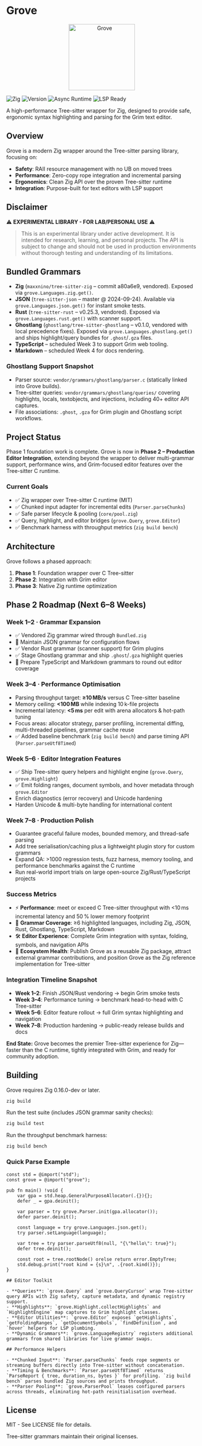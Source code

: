 # Grove

<div align="center">
  <img src="assets/icons/grove.png" alt="Grove" width="175"/>
</div>

![Zig](https://img.shields.io/badge/Built%20with-Zig-yellow?logo=zig)
![Version](https://img.shields.io/badge/Zig-0.16.0--dev-orange?logo=zig)
![Async Runtime](https://img.shields.io/badge/Async-zsync-success?logo=zig)
![LSP Ready](https://img.shields.io/badge/LSP-Ready-brightgreen?logo=visualstudiocode&logoColor=white)

A high-performance Tree-sitter wrapper for Zig, designed to provide safe, ergonomic syntax highlighting and parsing for the Grim text editor.

## Overview

Grove is a modern Zig wrapper around the Tree-sitter parsing library, focusing on:

- **Safety**: RAII resource management with no UB on moved trees
- **Performance**: Zero-copy rope integration and incremental parsing
- **Ergonomics**: Clean Zig API over the proven Tree-sitter runtime
- **Integration**: Purpose-built for text editors with LSP support

## Disclaimer

⚠️ **EXPERIMENTAL LIBRARY - FOR LAB/PERSONAL USE** ⚠️

> This is an experimental library under active development. It is intended for research, learning, and personal projects. The API is subject to change and should not be used in production environments without thorough testing and understanding of its limitations.


## Bundled Grammars

- **Zig** (`maxxnino/tree-sitter-zig` – commit a80a6e9, vendored). Exposed via `grove.Languages.zig.get()`.
- **JSON** (`tree-sitter-json` – master @ 2024-09-24). Available via `grove.Languages.json.get()` for instant smoke tests.
- **Rust** (`tree-sitter-rust` – v0.25.3, vendored). Exposed via `grove.Languages.rust.get()` with scanner support.
- **Ghostlang** (`ghostlang/tree-sitter-ghostlang` – v0.1.0, vendored with local precedence fixes). Exposed via `grove.Languages.ghostlang.get()` and ships highlight/query bundles for `.ghost`/`.gza` files.
- **TypeScript** – scheduled Week 3 to support Grim web tooling.
- **Markdown** – scheduled Week 4 for docs rendering.

### Ghostlang Support Snapshot

- Parser source: `vendor/grammars/ghostlang/parser.c` (statically linked into Grove builds).
- Tree-sitter queries: `vendor/grammars/ghostlang/queries/` covering highlights, locals, textobjects, and injections, including 40+ editor API captures.
- File associations: `.ghost`, `.gza` for Grim plugin and Ghostlang script workflows.

## Project Status

Phase 1 foundation work is complete. Grove is now in **Phase 2 – Production Editor Integration**, extending beyond the wrapper to deliver multi-grammar support, performance wins, and Grim-focused editor features over the Tree-sitter C runtime.

### Current Goals

- ✅ Zig wrapper over Tree-sitter C runtime (MIT)
- ✅ Chunked input adapter for incremental edits (`Parser.parseChunks`)
- ✅ Safe parser lifecycle & pooling (`core/pool.zig`)
- ✅ Query, highlight, and editor bridges (`grove.Query`, `grove.Editor`)
- ✅ Benchmark harness with throughput metrics (`zig build bench`)

## Architecture

Grove follows a phased approach:

1. **Phase 1**: Foundation wrapper over C Tree-sitter
2. **Phase 2**: Integration with Grim editor
3. **Phase 3**: Native Zig runtime optimization

## Phase 2 Roadmap (Next 6–8 Weeks)

### Week 1–2 · Grammar Expansion

- ✅ Vendored Zig grammar wired through `Bundled.zig`
- 🔄 Maintain JSON grammar for configuration flows
- ✅ Vendor Rust grammar (scanner support) for Grim plugins
- ✅ Stage Ghostlang grammar and ship `.ghost`/`.gza` highlight queries
- 🔄 Prepare TypeScript and Markdown grammars to round out editor coverage

### Week 3–4 · Performance Optimisation

- Parsing throughput target: **≥10 MB/s** versus C Tree-sitter baseline
- Memory ceiling: **<100 MB** while indexing 10 k-file projects
- Incremental latency: **<5 ms** per edit with arena allocators & hot-path tuning
- Focus areas: allocator strategy, parser profiling, incremental diffing, multi-threaded pipelines, grammar cache reuse
- ✅ Added baseline benchmark (`zig build bench`) and parse timing API (`Parser.parseUtf8Timed`)

### Week 5–6 · Editor Integration Features

- ✅ Ship Tree-sitter query helpers and highlight engine (`grove.Query`, `grove.Highlight`)
- ✅ Emit folding ranges, document symbols, and hover metadata through `grove.Editor`
- Enrich diagnostics (error recovery) and Unicode hardening
- Harden Unicode & multi-byte handling for international content

### Week 7–8 · Production Polish

- Guarantee graceful failure modes, bounded memory, and thread-safe parsing
- Add tree serialisation/caching plus a lightweight plugin story for custom grammars
- Expand QA: >1000 regression tests, fuzz harness, memory tooling, and performance benchmarks against the C runtime
- Run real-world import trials on large open-source Zig/Rust/TypeScript projects

### Success Metrics

- ⚡ **Performance**: meet or exceed C Tree-sitter throughput with <10 ms incremental latency and 50 % lower memory footprint
- 🧠 **Grammar Coverage**: ≥6 highlighted languages, including Zig, JSON, Rust, Ghostlang, TypeScript, Markdown
- 🛠️ **Editor Experience**: Complete Grim integration with syntax, folding, symbols, and navigation APIs
- 🌱 **Ecosystem Health**: Publish Grove as a reusable Zig package, attract external grammar contributions, and position Grove as the Zig reference implementation for Tree-sitter

### Integration Timeline Snapshot

- **Week 1–2**: Finish JSON/Rust vendoring → begin Grim smoke tests
- **Week 3–4**: Performance tuning → benchmark head-to-head with C Tree-sitter
- **Week 5–6**: Editor feature rollout → full Grim syntax highlighting and navigation
- **Week 7–8**: Production hardening → public-ready release builds and docs

**End State:** Grove becomes the premier Tree-sitter experience for Zig—faster than the C runtime, tightly integrated with Grim, and ready for community adoption.

## Building

Grove requires Zig 0.16.0-dev or later.

```bash
zig build
```

Run the test suite (includes JSON grammar sanity checks):

```bash
zig build test
```

Run the throughput benchmark harness:

```bash
zig build bench
```

### Quick Parse Example

```zig
const std = @import("std");
const grove = @import("grove");

pub fn main() !void {
	var gpa = std.heap.GeneralPurposeAllocator(.{}){};
	defer _ = gpa.deinit();

	var parser = try grove.Parser.init(gpa.allocator());
	defer parser.deinit();

	const language = try grove.Languages.json.get();
	try parser.setLanguage(language);

	var tree = try parser.parseUtf8(null, "{\"hello\": true}");
	defer tree.deinit();

	const root = tree.rootNode() orelse return error.EmptyTree;
	std.debug.print("root kind = {s}\n", .{root.kind()});
}
```

	## Editor Toolkit

	- **Queries**: `grove.Query` and `grove.QueryCursor` wrap Tree-sitter query APIs with Zig safety, capture metadata, and dynamic registry support.
	- **Highlights**: `grove.Highlight.collectHighlights` and `HighlightEngine` map captures to Grim highlight classes.
	- **Editor Utilities**: `grove.Editor` exposes `getHighlights`, `getFoldingRanges`, `getDocumentSymbols`, `findDefinition`, and `hover` helpers for LSP plumbing.
	- **Dynamic Grammars**: `grove.LanguageRegistry` registers additional grammars from shared libraries for live grammar swaps.

	## Performance Helpers

	- **Chunked Input**: `Parser.parseChunks` feeds rope segments or streaming buffers directly into Tree-sitter without concatenation.
	- **Timing & Benchmarks**: `Parser.parseUtf8Timed` returns `ParseReport { tree, duration_ns, bytes }` for profiling. `zig build bench` parses bundled Zig sources and prints throughput.
	- **Parser Pooling**: `grove.ParserPool` leases configured parsers across threads, eliminating hot-path reinitialisation overhead.

## License

MIT - See LICENSE file for details.

Tree-sitter grammars maintain their original licenses.
